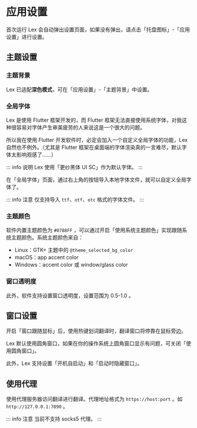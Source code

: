 # 应用设置

首次运行 Lex 会自动弹出设置页面，如果没有弹出，请点击「托盘图标」-「应用设置」进行设置。

## 主题设置

### 主题背景

Lex 已适配**深色模式**，可在「应用设置」-「主题背景」中设置。

### 全局字体

Lex 是使用 Flutter 框架开发的，而 Flutter 框架无法直接使用系统字体，对我这种很容易对字体产生审美疲劳的人来说这是一个很大的问题。

所以我在使用 Flutter 开发软件时，必定会加入一个自定义全局字体的功能，Lex 自然也不例外。（尤其是 Flutter 框架在桌面端的字体渲染真的一言难尽，默认字体太影响观感了……）

::: info 说明
Lex 使用「更纱黑体 UI SC」作为默认字体。
:::

在「全局字体」页面，通过右上角的按钮导入本地字体文件，就可以自定义全局字体了。

::: info 注意
仅支持导入 `ttf`、`otf`、`otc` 格式的字体文件。
:::

### 主题颜色

软件内置主题颜色为 `#0788FF` ，可以通过开启「使用系统主题颜色」实现跟随系统主题颜色。系统主题颜色来自：

- Linux：GTK+ 主题中的 `@theme_selected_bg_color`
- macOS：app accent color
- Windows：accent color 或 window/glass color

### 窗口透明度

此外，软件支持设置窗口透明度，设置范围为 0.5-1.0 。

## 窗口设置

开启「窗口跟随鼠标」后，使用热键划词翻译时，翻译窗口将停靠在鼠标旁边。

Lex 默认使用圆角窗口，如果在你的操作系统上圆角窗口显示有问题，可关闭「使用圆角窗口」。

此外，Lex 支持设置「开机自启动」和「启动时隐藏窗口」。

## 使用代理

使用代理服务器访问翻译进行翻译。代理地址格式为 `https://host:port` 。如 `http://127.0.0.1:7890` 。

::: info 注意
当前不支持 socks5 代理。
:::
